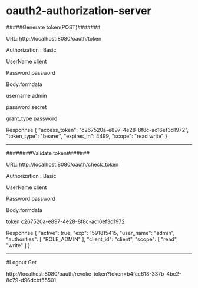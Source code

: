 # oauth2-authorization-server

#####Generate token(POST)#######

URL: http://localhost:8080/oauth/token

Authorization : Basic

UserName  client

Password  password

Body:formdata

username admin

password secret

grant_type password

Responnse
{
    "access_token": "c267520a-e897-4e28-8f8c-ac16ef3d1972",
    "token_type": "bearer",
    "expires_in": 4499,
    "scope": "read write"
}

--------------------------------

########Validate token#######

URL: http://localhost:8080/oauth/check_token

Authorization : Basic

UserName  client

Password  password

Body:formdata

token c267520a-e897-4e28-8f8c-ac16ef3d1972

Responnse
{
    "active": true,
    "exp": 1591815415,
    "user_name": "admin",
    "authorities": [
        "ROLE_ADMIN"
    ],
    "client_id": "client",
    "scope": [
        "read",
        "write"
    ]
}

-----------------------

#Logout Get

http://localhost:8080/oauth/revoke-token?token=b4fcc618-337b-4bc2-8c79-d96dcbf55501




